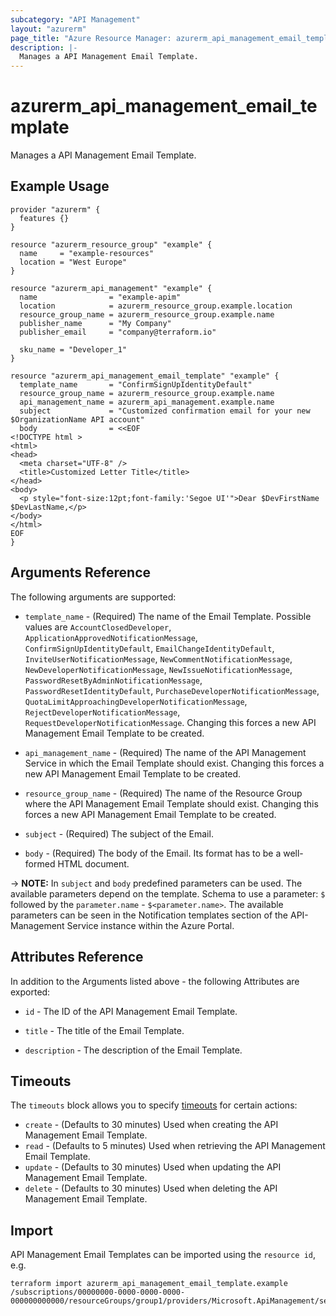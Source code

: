 ```yaml
---
subcategory: "API Management"
layout: "azurerm"
page_title: "Azure Resource Manager: azurerm_api_management_email_template"
description: |-
  Manages a API Management Email Template.
---
```


# azurerm_api_management_email_template

Manages a API Management Email Template.

## Example Usage

```hcl
provider "azurerm" {
  features {}
}

resource "azurerm_resource_group" "example" {
  name     = "example-resources"
  location = "West Europe"
}

resource "azurerm_api_management" "example" {
  name                = "example-apim"
  location            = azurerm_resource_group.example.location
  resource_group_name = azurerm_resource_group.example.name
  publisher_name      = "My Company"
  publisher_email     = "company@terraform.io"

  sku_name = "Developer_1"
}

resource "azurerm_api_management_email_template" "example" {
  template_name       = "ConfirmSignUpIdentityDefault"
  resource_group_name = azurerm_resource_group.example.name
  api_management_name = azurerm_api_management.example.name
  subject             = "Customized confirmation email for your new $OrganizationName API account"
  body                = <<EOF
<!DOCTYPE html >
<html>
<head>
  <meta charset="UTF-8" />
  <title>Customized Letter Title</title>
</head>
<body>
  <p style="font-size:12pt;font-family:'Segoe UI'">Dear $DevFirstName $DevLastName,</p>
</body>
</html>
EOF
}
```

## Arguments Reference

The following arguments are supported:

* `template_name` - (Required) The name of the Email Template. Possible values are `AccountClosedDeveloper`, `ApplicationApprovedNotificationMessage`, `ConfirmSignUpIdentityDefault`, `EmailChangeIdentityDefault`, `InviteUserNotificationMessage`, `NewCommentNotificationMessage`, `NewDeveloperNotificationMessage`, `NewIssueNotificationMessage`, `PasswordResetByAdminNotificationMessage`, `PasswordResetIdentityDefault`, `PurchaseDeveloperNotificationMessage`, `QuotaLimitApproachingDeveloperNotificationMessage`, `RejectDeveloperNotificationMessage`, `RequestDeveloperNotificationMessage`. Changing this forces a new API Management Email Template to be created.

* `api_management_name` - (Required) The name of the API Management Service in which the Email Template should exist. Changing this forces a new API Management Email Template to be created.

* `resource_group_name` - (Required) The name of the Resource Group where the API Management Email Template should exist. Changing this forces a new API Management Email Template to be created.

* `subject` - (Required) The subject of the Email.

* `body` - (Required) The body of the Email. Its format has to be a well-formed HTML document.

-> **NOTE:** In `subject` and `body` predefined parameters can be used. The available parameters depend on the template. Schema to use a parameter: `$` followed by the `parameter.name` - `$<parameter.name>`. The available parameters can be seen in the Notification templates section of the API-Management Service instance within the Azure Portal.

## Attributes Reference

In addition to the Arguments listed above - the following Attributes are exported:

* `id` - The ID of the API Management Email Template.

* `title` - The title of the Email Template.

* `description` - The description of the Email Template.

## Timeouts

The `timeouts` block allows you to specify [timeouts](https://www.terraform.io/docs/configuration/resources.html#timeouts) for certain actions:

* `create` - (Defaults to 30 minutes) Used when creating the API Management Email Template.
* `read` - (Defaults to 5 minutes) Used when retrieving the API Management Email Template.
* `update` - (Defaults to 30 minutes) Used when updating the API Management Email Template.
* `delete` - (Defaults to 30 minutes) Used when deleting the API Management Email Template.

## Import

API Management Email Templates can be imported using the `resource id`, e.g.

```shell
terraform import azurerm_api_management_email_template.example /subscriptions/00000000-0000-0000-0000-000000000000/resourceGroups/group1/providers/Microsoft.ApiManagement/service/instance1/templates/template1
```
